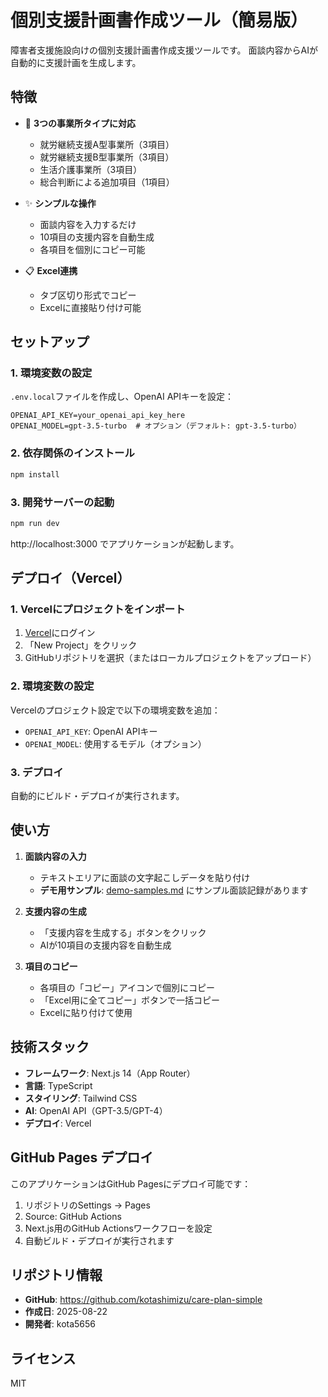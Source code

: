 # 個別支援計画書作成ツール（簡易版）

障害者支援施設向けの個別支援計画書作成支援ツールです。
面談内容からAIが自動的に支援計画を生成します。

## 特徴

- 🏢 **3つの事業所タイプに対応**
  - 就労継続支援A型事業所（3項目）
  - 就労継続支援B型事業所（3項目）
  - 生活介護事業所（3項目）
  - 総合判断による追加項目（1項目）

- ✨ **シンプルな操作**
  - 面談内容を入力するだけ
  - 10項目の支援内容を自動生成
  - 各項目を個別にコピー可能

- 📋 **Excel連携**
  - タブ区切り形式でコピー
  - Excelに直接貼り付け可能

## セットアップ

### 1. 環境変数の設定

`.env.local`ファイルを作成し、OpenAI APIキーを設定：

```env
OPENAI_API_KEY=your_openai_api_key_here
OPENAI_MODEL=gpt-3.5-turbo  # オプション（デフォルト: gpt-3.5-turbo）
```

### 2. 依存関係のインストール

```bash
npm install
```

### 3. 開発サーバーの起動

```bash
npm run dev
```

http://localhost:3000 でアプリケーションが起動します。

## デプロイ（Vercel）

### 1. Vercelにプロジェクトをインポート

1. [Vercel](https://vercel.com)にログイン
2. 「New Project」をクリック
3. GitHubリポジトリを選択（またはローカルプロジェクトをアップロード）

### 2. 環境変数の設定

Vercelのプロジェクト設定で以下の環境変数を追加：

- `OPENAI_API_KEY`: OpenAI APIキー
- `OPENAI_MODEL`: 使用するモデル（オプション）

### 3. デプロイ

自動的にビルド・デプロイが実行されます。

## 使い方

1. **面談内容の入力**
   - テキストエリアに面談の文字起こしデータを貼り付け
   - **デモ用サンプル**: [demo-samples.md](./demo-samples.md) にサンプル面談記録があります

2. **支援内容の生成**
   - 「支援内容を生成する」ボタンをクリック
   - AIが10項目の支援内容を自動生成

3. **項目のコピー**
   - 各項目の「コピー」アイコンで個別にコピー
   - 「Excel用に全てコピー」ボタンで一括コピー
   - Excelに貼り付けて使用

## 技術スタック

- **フレームワーク**: Next.js 14（App Router）
- **言語**: TypeScript
- **スタイリング**: Tailwind CSS
- **AI**: OpenAI API（GPT-3.5/GPT-4）
- **デプロイ**: Vercel

## GitHub Pages デプロイ

このアプリケーションはGitHub Pagesにデプロイ可能です：

1. リポジトリのSettings → Pages
2. Source: GitHub Actions
3. Next.js用のGitHub Actionsワークフローを設定
4. 自動ビルド・デプロイが実行されます

## リポジトリ情報

- **GitHub**: https://github.com/kotashimizu/care-plan-simple
- **作成日**: 2025-08-22
- **開発者**: kota5656

## ライセンス

MIT
